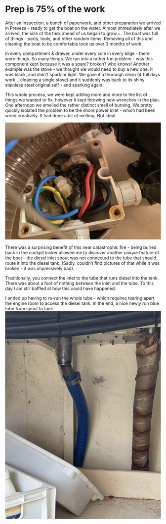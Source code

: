# Prep is 75% of the work

After an inspection, a bunch of paperwork, and other preparation we arrived in Preveza - ready to get the boat on the water. Almost immediately after we arrived, the size of the task ahead of us began to grow.+. The boat was full of things - parts, tools, and other random items. Removing all of this and cleaning the boat to be comfortable took us over 3 months of work. 

In every compartment & drawer, under every sole in every bilge - there were things. So many things. We ran into a rather fun problem - was this component kept because it was a spare? broken? who knows! Another example was the stove - we thought we would need to buy a new one. It was black, and didn't spark or light. We gave it a thorough clean (4 full days work... cleaning a single stove) and it suddenly was back to its shiny stainless steel original self - and sparking again. 

This whole process, we were kept adding more and more to the list of things we wanted to fix, however it kept throwing new wrenches in the plan. One afternoon we smelled the rather distinct smell of burning. We pretty quickly isolated the problem to be the shore power inlet - which had been wired creatively. It had done a bit of melting. Not ideal.

![IMG_2272](attachments/shorepower_melty.jpg)

There was a surprising benefit of this near catastrophic fire - being buried back in the cockpit locker allowed me to discover another unique feature of the boat - the diesel inlet spout was not connected to the tube that should route it into the diesel tank. (Sadly, couldn’t find pictures of that while it was broken - it was impressively bad). 

Traditionally, you connect the inlet to the tube that runs diesel into the tank. There was about a foot of nothing between the inlet and the tube. To this day I am still baffled at how this could have happened. 

I ended up having to re-run the whole tube - which requires tearing apart the engine room to access the diesel tank. In the end, a nice newly run blue tube from spout to tank. 
![dieseltube](attachments/dieseltube.jpg)